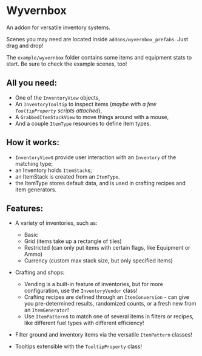 # Wyvernbox

An addon for versatile inventory systems.

Scenes you may need are located inside `addons/wyvernbox_prefabs`. Just drag and drop!

The `example/wyvernbox` folder contains some items and equipment stats to start. Be sure to check the example scenes, too!

## All you need:

- One of the `InventoryView` objects,
- An `InventoryTooltip` to inspect items (*maybe with a few `TooltipProperty` scripts attached*),
- A `GrabbedItemStackView` to move things around with a mouse,
- And a couple `ItemType` resources to define item types.

## How it works:

- `InventoryView`s provide user interaction with an `Inventory` of the matching type;
- an Inventory holds `ItemStack`s;
- an ItemStack is created from an `ItemType`.
- the ItemType stores default data, and is used in crafting recipes and item generators.

## Features:

- A variety of inventories, such as:
  - Basic
  - Grid (items take up a rectangle of tiles)
  - Restricted (can only put items with certain flags, like Equipment or Ammo)
  - Currency (custom max stack size, but only specified items)

- Crafting and shops:
  - Vending is a built-in feature of inventories, but for more configuration, use the `InventoryVendor` class!
  - Crafting recipes are defined through an `ItemConversion` - can give you pre-determined results, randomized counts, or a fresh new from an `ItemGenerator`!
  - Use `ItemPattern`s to match one of several items in filters or recipes, like different fuel types with different efficiency!

- Filter ground and inventory items via the versatile `ItemPattern` classes!
- Tooltips extensible with the `TooltipProperty` class!
